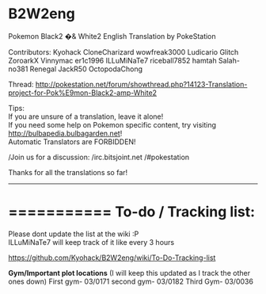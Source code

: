B2W2eng
=======

Pokemon Black2 �& White2 English Translation by PokeStation

Contributors:
Kyohack
CloneCharizard
wowfreak3000
Ludicario
Glitch
ZoroarkX
Vinnymac
er1c1996
ILLuMiNaTe7
riceball7852
hamtah
Salah-
no381
Renegal
JackR50
OctopodaChong

Thread: http://pokestation.net/forum/showthread.php?14123-Translation-project-for-Pok%E9mon-Black2-amp-White2

Tips:  
If you are unsure of a translation, leave it alone!  
If you need some help on Pokemon specific content, try visiting http://bulbapedia.bulbagarden.net!  
Automatic Translators are FORBIDDEN!  

/Join us for a discussion:
/irc.bitsjoint.net
/#pokestation

Thanks for all the translations so far!



________________
===========
To-do / Tracking list:
===========
Please dont update the list at the wiki :P  
ILLuMiNaTe7 will keep track of it like every 3 hours  
  
https://github.com/Kyohack/B2W2eng/wiki/To-Do-Tracking-list

**Gym/Important plot locations** (I will keep this updated as I track the other ones down)
First gym- 03/0171
second gym- 03/0182
Third Gym- 03/0036
